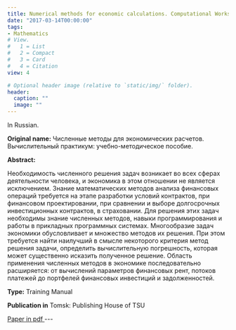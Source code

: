 ```yaml
---
title: Numerical methods for economic calculations. Computational Workshop. Training Manual
date: "2017-03-14T00:00:00"
tags:
- Mathematics
# View.
#   1 = List
#   2 = Compact
#   3 = Card
#   4 = Citation
view: 4

# Optional header image (relative to `static/img/` folder).
header:
  caption: ""
  image: ""
---
```

In Russian.

**Original name:** Численные методы для экономических расчетов. Вычислительный практикум: учебно-методическое пособие.

**Abstract:**

Необходимость численного решения задач возникает во всех сферах деятельности человека, и экономика в этом отношении не является исключением. Знание математических методов анализа финансовых операций требуется на этапе разработки условий контрактов, при финансовом проектировании, при сравнении и выборе долгосрочных инвестиционных контрактов, в страховании.
Для решения этих задач необходимы знание численных методов, навыки программирования и работы в прикладных программных системах. Многообразие задач экономики обусловливает и множество методов их решения. При этом требуется найти наилучший в смысле некоторого критерия метод решения задачи, определить вычислительную погрешность, которая может существенно исказить полученное решение. Область применения численных методов в экономике последовательно расширяется: от вычислений параметров финансовых рент, потоков платежей до портфелей финансовых инвестиций и задолженностей.

**Type:** Training Manual

**Publication in** Tomsk: Publishing House of TSU

<a href="https://scholar.google.com/citations?hl=ru&user=x5rNrDMAAAAJ#d=gs_md_cita-d&u=%2Fcitations%3Fview_op%3Dview_citation%26hl%3Dru%26user%3Dx5rNrDMAAAAJ%26citation_for_view%3Dx5rNrDMAAAAJ%3Au5HHmVD_uO8C%26tzom%3D-60">
  Paper in pdf
</a>
---

